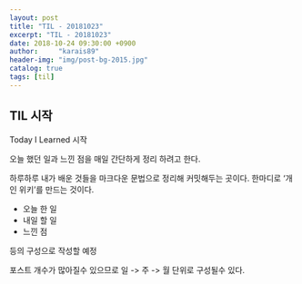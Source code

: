 ```yaml
---
layout: post
title: "TIL - 20181023"
excerpt: "TIL - 20181023"
date: 2018-10-24 09:30:00 +0900
author:     "karais89"
header-img: "img/post-bg-2015.jpg"
catalog: true
tags: [til]
---
```


## TIL 시작

Today I Learned 시작

오늘 했던 일과 느낀 점을 매일 간단하게 정리 하려고 한다.

하루하루 내가 배운 것들을 마크다운 문법으로 정리해 커밋해두는 곳이다. 한마디로 ‘개인 위키’를 만드는 것이다.

- 오늘 한 일
- 내일 할 일
- 느낀 점

등의 구성으로 작성할 예정

포스트 개수가 많아질수 있으므로 일 -> 주 -> 월 단위로 구성될수 있다.
